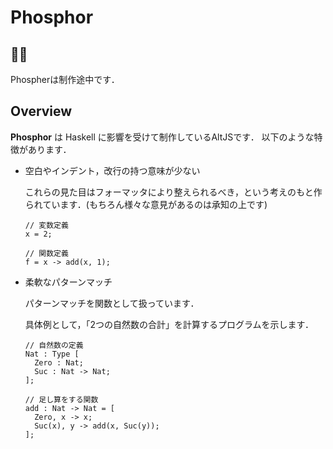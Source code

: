 # Phosphor

## 👷‍♂️
Phospherは制作途中です．

## Overview
**Phosphor** は Haskell に影響を受けて制作しているAltJSです．
以下のような特徴があります．

- 空白やインデント，改行の持つ意味が少ない

  これらの見た目はフォーマッタにより整えられるべき，という考えのもと作られています．(もちろん様々な意見があるのは承知の上です)
  ```
  // 変数定義
  x = 2;
  
  // 関数定義
  f = x -> add(x, 1);
  ```
 
- 柔軟なパターンマッチ

  パターンマッチを関数として扱っています．
  
  具体例として，「2つの自然数の合計」を計算するプログラムを示します．
  ```
  // 自然数の定義
  Nat : Type [
    Zero : Nat;
    Suc : Nat -> Nat;
  ];
  
  // 足し算をする関数
  add : Nat -> Nat = [
    Zero, x -> x;
    Suc(x), y -> add(x, Suc(y));
  ];
  ```
  
